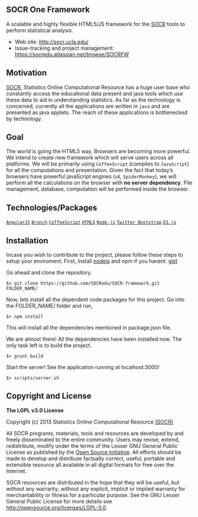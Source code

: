 ## SOCR One Framework
A scalable and highly flexible HTML5/JS framework for the [SOCR](http://socr.ucla.edu) tools to perform statistical analysis.

* Web site: http://socr.ucla.edu/
* Issue-tracking and project management: https://socredu.atlassian.net/browse/SOCRFW

Motivation 
--------------
[SOCR](http://socr.ucla.edu), Statistics Online Computational Resource has a huge user base who constantly access the educational data present and java tools which use these data to aid in understanding statistics.
As far as the technology is concerned, currently all the applications are written in `java` and are presented as java applets. The reach of these applications is bottlenecked by technology.

Goal
------
The world is going the HTML5 way. Browsers are becoming more powerful. 
We intend to create new framework which will serve users across all platforms. We will be primarily using `CoffeeScript` (compiles to `JavaScript`) for all the computations and presentation. Given the fact that today’s browsers have powerful javaScript engines (`v8`, `SpiderMonkey`), we will perform all the calculations on the browser with **no server dependency**. File management, database, computation will be performed inside the browser.

 Technologies/Packages
----------------
 [`AngularJS`](http://angularjs.org) 
 [`Brunch`](http://brunch.io) 
 [`CoffeeScript`](http://coffeescript.org/)
 [`HTML5`](http://html5rocks.com/)
 [`Node.js`](http://nodejs.org/) 
 [`Twitter Bootstrap`](twitter.github.com/bootstrap/) 
 [`D3.js`](http://d3js.org) 

Installation
------------
Incase you wish to contribute to the project, please follow these steps to setup your enviroment.
First, Install [nodejs](http://nodejs.org/) and npm if you havent. [gist](https://gist.github.com/isaacs/579814)

Go ahead and clone the repository.

    $> git clone https://github.com/SOCRedu/SOCR-framework.git FOLDER_NAME/

Now, lets install all the dependent node packages for this project. Go into the FOLDER_NAME/ folder and run,

    $> npm install

This will install all the dependencies mentioned in package.json file.

We are almost there! All the dependencies have been installed now. The only task left is to build the project.

    $> grunt build
    
Start the server! See the application running at localhost:3000!

    $> scripts/server.sh

Copyright and License 
----------------------

**The LGPL v3.0 License**

Copyright (c) 2013 Statistics Online Computational Resource [(SOCR)](http://www.StatisticsResource.org)

All SOCR programs, materials, tools and resources are developed by and freely disseminated to the entire community.
Users may revise, extend, redistribute, modify under the terms of the Lesser GNU General Public License
as published by the [Open Source Initiative](http://opensource.org/licenses/). All efforts should be made to develop and distribute
factually correct, useful, portable and extensible resource all available in all digital formats for free over the Internet.

SOCR resources are distributed in the hope that they will be useful, but without
any warranty; without any explicit, implicit or implied warranty for merchantability or
fitness for a particular purpose. See the GNU Lesser General Public License for
more details see http://opensource.org/licenses/LGPL-3.0.

